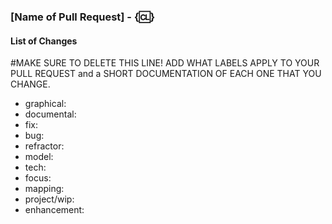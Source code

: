 ### [Name of Pull Request] - {:cl:}

#### List of Changes

#MAKE SURE TO DELETE THIS LINE! ADD WHAT LABELS APPLY TO YOUR PULL REQUEST and a SHORT DOCUMENTATION OF EACH ONE THAT YOU CHANGE.

- graphical:
- documental:
- fix:
- bug:
- refractor:
- model:
- tech:
- focus:
- mapping:
- project/wip:
- enhancement:
